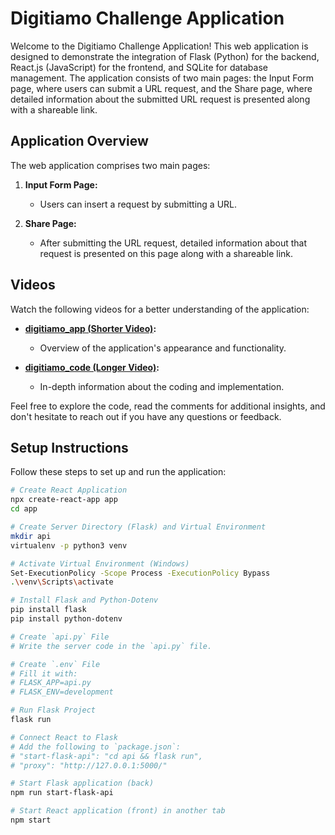# Digitiamo Challenge Application
Welcome to the Digitiamo Challenge Application! This web application is designed to demonstrate the integration of Flask (Python) for the backend, React.js (JavaScript) for the frontend, and SQLite for database management. The application consists of two main pages: the Input Form page, where users can submit a URL request, and the Share page, where detailed information about the submitted URL request is presented along with a shareable link.

## Application Overview

The web application comprises two main pages:

1. **Input Form Page:**
   - Users can insert a request by submitting a URL.
  
2. **Share Page:**
   - After submitting the URL request, detailed information about that request is presented on this page along with a shareable link.

## Videos

Watch the following videos for a better understanding of the application:

- **[digitiamo_app (Shorter Video)](link_to_shorter_video):**
  - Overview of the application's appearance and functionality.

- **[digitiamo_code (Longer Video)](link_to_longer_video):**
  - In-depth information about the coding and implementation.

Feel free to explore the code, read the comments for additional insights, and don't hesitate to reach out if you have any questions or feedback.



## Setup Instructions

Follow these steps to set up and run the application:

```bash
# Create React Application
npx create-react-app app
cd app

# Create Server Directory (Flask) and Virtual Environment
mkdir api
virtualenv -p python3 venv

# Activate Virtual Environment (Windows)
Set-ExecutionPolicy -Scope Process -ExecutionPolicy Bypass
.\venv\Scripts\activate

# Install Flask and Python-Dotenv
pip install flask
pip install python-dotenv

# Create `api.py` File
# Write the server code in the `api.py` file.

# Create `.env` File
# Fill it with:
# FLASK_APP=api.py
# FLASK_ENV=development

# Run Flask Project
flask run

# Connect React to Flask
# Add the following to `package.json`:
# "start-flask-api": "cd api && flask run",
# "proxy": "http://127.0.0.1:5000/"

# Start Flask application (back)
npm run start-flask-api

# Start React application (front) in another tab
npm start
